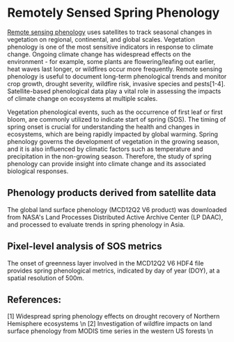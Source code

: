 # Remotely Sensed Spring Phenology
[Remote sensing phenology](https://www.usgs.gov/special-topics/remote-sensing-phenology/science/remote-sensing-phenology) uses satellites to track seasonal changes in vegetation on regional, continental, and global scales. Vegetation phenology is one of the most sensitive indicators in response to climate change. Ongoing climate change has widespread effects on the environment - for example, some plants are flowering/leafing out earlier, heat waves last longer, or wildfires occur more frequently. Remote sensing phenology is useful to document long-term phenological trends and monitor crop growth, drought severity, wildfire risk, invasive species and pests[1-4]. Satellite-based phenological data play a vital role in assessing the impacts of climate change on ecosystems at multiple scales. 

Vegetation phenological events, such as the occurrence of first leaf or first bloom, are commonly utilized to indicate start of spring (SOS). The timing of spring onset is crucial for understanding the health and changes in ecosystems, which are being rapidly impacted by global warming. Spring phenology governs the development of vegetation in the growing season, and it is also influenced by climatic factors such as temperature and precipitation in the non-growing season. Therefore, the study of spring phenology can provide insight into climate change and its associated biological responses.

## Phenology products derived from satellite data
The global land surface phenology (MCD12Q2 V6 product) was downloaded from NASA's Land Processes Distributed Active Archive Center (LP DAAC), and processed to evaluate trends in spring phenology in Asia.

## Pixel-level analysis of SOS metrics
The onset of greenness layer involved in the MCD12Q2 V6 HDF4 file provides spring phenological metrics, indicated by day of year (DOY), at a spatial resolution of 500m.


## References:
[1] Widespread spring phenology effects on drought recovery of Northern Hemisphere ecosystems \n
[2] Investigation of wildfire impacts on land surface phenology from MODIS time series in the western US forests \n


